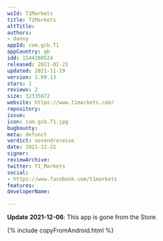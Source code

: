 ```yaml
---
wsId: T1Markets
title: T1Markets
altTitle: 
authors:
- danny
appId: com.gcb.T1
appCountry: gb
idd: 1544280524
released: 2021-01-25
updated: 2021-11-19
version: 1.69.13
stars: 1
reviews: 2
size: 32335872
website: https://www.t1markets.com/
repository: 
issue: 
icon: com.gcb.T1.jpg
bugbounty: 
meta: defunct
verdict: nosendreceive
date: 2021-12-22
signer: 
reviewArchive: 
twitter: T1_Markets
social:
- https://www.facebook.com/t1markets
features: 
developerName: 

---
```


**Update 2021-12-06**: This app is gone from the Store.

{% include copyFromAndroid.html %}
